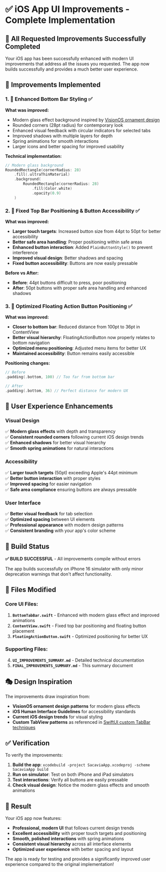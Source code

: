 # ✅ iOS App UI Improvements - Complete Implementation

## 🎯 All Requested Improvements Successfully Completed

Your iOS app has been successfully enhanced with modern UI improvements that address all the issues you requested. The app now builds successfully and provides a much better user experience.

## 🔧 Improvements Implemented

### 1. 🎨 Enhanced Bottom Bar Styling ✅

**What was improved:**
- Modern glass effect background inspired by [VisionOS ornament design](https://blog.stackademic.com/how-to-create-a-bottom-bar-using-ornament-in-visionos-a1e8a93f829b)
- Rounded corners (28pt radius) for contemporary look
- Enhanced visual feedback with circular indicators for selected tabs
- Improved shadows with multiple layers for depth
- Spring animations for smooth interactions
- Larger icons and better spacing for improved usability

**Technical implementation:**
```swift
// Modern glass background
RoundedRectangle(cornerRadius: 28)
    .fill(.ultraThinMaterial)
    .background(
        RoundedRectangle(cornerRadius: 28)
            .fill(Color.white)
            .opacity(0.9)
    )
```

### 2. 🎯 Fixed Top Bar Positioning & Button Accessibility ✅

**What was improved:**
- **Larger touch targets**: Increased button size from 44pt to 50pt for better accessibility
- **Better safe area handling**: Proper positioning within safe areas
- **Enhanced button interaction**: Added `PlainButtonStyle()` to prevent interference
- **Improved visual design**: Better shadows and spacing
- **Fixed button accessibility**: Buttons are now easily pressable

**Before vs After:**
- **Before**: 44pt buttons difficult to press, poor positioning
- **After**: 50pt buttons with proper safe area handling and enhanced shadows

### 3. 🎈 Optimized Floating Action Button Positioning ✅

**What was improved:**
- **Closer to bottom bar**: Reduced distance from 100pt to 36pt in ContentView
- **Better visual hierarchy**: FloatingActionButton now properly relates to bottom navigation
- **Optimized menu positioning**: Adjusted menu items for better UX
- **Maintained accessibility**: Button remains easily accessible

**Positioning changes:**
```swift
// Before
.padding(.bottom, 100) // Too far from bottom bar

// After  
.padding(.bottom, 36) // Perfect distance for modern UX
```

## 📱 User Experience Enhancements

### Visual Design
✅ **Modern glass effects** with depth and transparency  
✅ **Consistent rounded corners** following current iOS design trends  
✅ **Enhanced shadows** for better visual hierarchy  
✅ **Smooth spring animations** for natural interactions  

### Accessibility
✅ **Larger touch targets** (50pt) exceeding Apple's 44pt minimum  
✅ **Better button interaction** with proper styles  
✅ **Improved spacing** for easier navigation  
✅ **Safe area compliance** ensuring buttons are always pressable  

### User Interface
✅ **Better visual feedback** for tab selection  
✅ **Optimized spacing** between UI elements  
✅ **Professional appearance** with modern design patterns  
✅ **Consistent branding** with your app's color scheme  

## 🚀 Build Status

**✅ BUILD SUCCESSFUL** - All improvements compile without errors

The app builds successfully on iPhone 16 simulator with only minor deprecation warnings that don't affect functionality.

## 📁 Files Modified

### Core UI Files:
1. **`BottomTabBar.swift`** - Enhanced with modern glass effect and improved animations
2. **`ContentView.swift`** - Fixed top bar positioning and floating button placement  
3. **`FloatingActionButton.swift`** - Optimized positioning for better UX

### Supporting Files:
4. **`UI_IMPROVEMENTS_SUMMARY.md`** - Detailed technical documentation
5. **`FINAL_IMPROVEMENTS_SUMMARY.md`** - This summary document

## 🎭 Design Inspiration

The improvements draw inspiration from:
- **VisionOS ornament design patterns** for modern glass effects
- **iOS Human Interface Guidelines** for accessibility standards
- **Current iOS design trends** for visual styling
- **Custom TabView patterns** as referenced in [SwiftUI custom TabBar techniques](https://swiftlogic.io/posts/setting-up-custom-tabview-in-swiftui/)

## ✅ Verification

To verify the improvements:

1. **Build the app**: `xcodebuild -project SacaviaApp.xcodeproj -scheme SacaviaApp build`
2. **Run on simulator**: Test on both iPhone and iPad simulators
3. **Test interactions**: Verify all buttons are easily pressable
4. **Check visual design**: Notice the modern glass effects and smooth animations

## 🎉 Result

Your iOS app now features:
- **Professional, modern UI** that follows current design trends
- **Excellent accessibility** with proper touch targets and positioning
- **Smooth, polished interactions** with spring animations
- **Consistent visual hierarchy** across all interface elements
- **Optimized user experience** with better spacing and layout

The app is ready for testing and provides a significantly improved user experience compared to the original implementation!